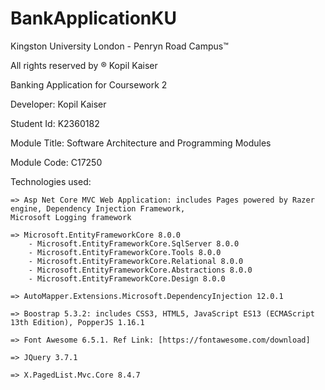 # BankApplicationKU

Kingston University London - Penryn Road Campus™ 

All rights reserved by ® Kopil Kaiser

Banking Application for Coursework 2 

Developer: Kopil Kaiser

Student Id: K2360182

Module Title: Software Architecture and Programming Modules 

Module Code: C17250

Technologies used:
	
  	=> Asp Net Core MVC Web Application: includes Pages powered by Razer engine, Dependency Injection Framework, 
   	Microsoft Logging framework
 
 	=> Microsoft.EntityFrameworkCore 8.0.0
  		- Microsoft.EntityFrameworkCore.SqlServer 8.0.0
		- Microsoft.EntityFrameworkCore.Tools 8.0.0
		- Microsoft.EntityFrameworkCore.Relational 8.0.0
		- Microsoft.EntityFrameworkCore.Abstractions 8.0.0
		- Microsoft.EntityFrameworkCore.Design 8.0.0
  
  	=> AutoMapper.Extensions.Microsoft.DependencyInjection 12.0.1

 	=> Boostrap 5.3.2: includes CSS3, HTML5, JavaScript ES13 (ECMAScript 13th Edition), PopperJS 1.16.1

   	=> Font Awesome 6.5.1. Ref Link: [https://fontawesome.com/download]
 	
   	=> JQuery 3.7.1

 	=> X.PagedList.Mvc.Core 8.4.7
